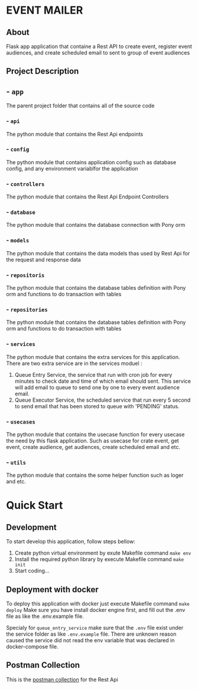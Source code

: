 # EVENT MAILER

## About
Flask app application that containe a Rest API to create event, register event audiences, and create scheduled email to sent to group of event audiences

## Project Description
## - ```app```
The parent project folder that contains all of the source code

### - ```api```
The python module that contains the Rest Api endpoints
### - ```config```
The python module that contains application config such as database config, and any environment variablfor the application
### - ```controllers```
The python module that contains the Rest Api Endpoint Controllers

### - ```database```
The python module that contains the database connection with Pony orm

### - ```models```
The python module that contains the data models thas used by Rest Api for the request and response data

### - ```repositoris```
The python module that contains the database tables definition with Pony orm and functions to do transaction with tables

### - ```repositories```
The python module that contains the database tables definition with Pony orm and functions to do transaction with tables

### - ```services```
The python module that contains the extra services for this application. There are two extra service are in the services moduel :
1. Queue Entry Service, the service that run with cron job for every minutes to check date and time of which email should sent. This service will add email to queue to send one by one to every event audience email.
2. Queue Executor Service, the scheduled service that run  every 5 second to send email that has been stored to queue with 'PENDING' status. 

### - ```usecases```
The python module that contains the usecase function for every usecase the need by this flask application. Such as usecase for crate event, get event, create audience, get audiences, create scheduled email and etc.

### - ```utils```
The python module that contains the some helper function such as loger and etc.

# Quick Start
## Development
To start develop this application, follow steps bellow:
1. Create python virtual environment by exute Makefile command
    ```make env```
2. Install the required python library by execute Makefile command
    ```make init```
3. Start coding...

## Deployment with docker
To deploy this application with docker just execute Makefile command
```make deploy```
Make sure you have install docker engine first, and fill out the .env file as like the .env.example file.

Specialy for ```queue_entry_service``` make sure that the ```.env``` file exist under the service folder as like ```.env.example``` file. There are unknown reason caused the service did not read the env variable that was declared in docker-compose file.

## Postman Collection
  This is the [postman collection](https://api.postman.com/collections/6659073-5636e8b2-65ca-468e-9897-84c88ad92d49?access_key=PMAT-01GR8XHZ09C2GE6AWTX4PF0AW4) for the Rest Api
 